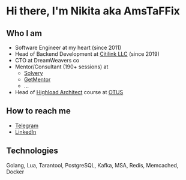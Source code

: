 # Hi there, I'm Nikita aka AmsTaFFix

## Who I am

- Software Engineer at my heart (since 2011)
- Head of Backend Development at [Citilink LLC](https://www.citilink.ru) (since 2019)
- CTO at DreamWeavers co
- Mentor/Consultant (190+ sessions) at 
  - [Solvery](https://solvery.io/ru/mentor/amstaffix)
  - [GetMentor](https://getmentor.dev/mentor/nikita-sapogov-576)
  - ...
- Head of [Highload Architect](https://otus.ru/lessons/highloadarchitect/) course at [OTUS](https://otus.ru/)

## How to reach me
- [Telegram](https://t.me/amstaffix)
- [LinkedIn](https://www.linkedin.com/in/nikita-sapogov-94790bb4/)

## Technologies
Golang, Lua, Tarantool, PostgreSQL, Kafka, MSA, Redis, Memcached, Docker